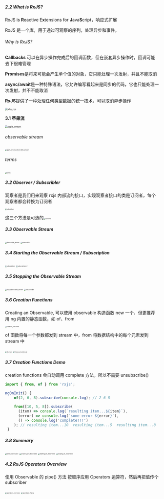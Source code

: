 ##### 2.2 What is RxJS?

RxJS is **R**eactive E**x**tensions for **J**ava**S**cript，响应式扩展

RxJS 是一个库，用于通过可观察的序列，处理异步和事件。

###### Why is RxJS?

**Callbacks** 可以在异步操作完成后的回调函数，但在嵌套异步操作时，回调可能去下很难管理

**Promises**是将来可能会产生单个值的对象，它只能处理一次发射，并且不能取消

**async/await**是一种特殊语法，它允许编写看起来是同步的代码，它也只能处理一次发射，并不不能取消

**RxJS**提供了一种处理任何类型数据的统一技术，可以取消异步操作

<img src="imgs\why_rxjs.png" alt="why_rxjs" style="zoom:50%;" />

**3.1 苹果流**

<img src="imgs\apple_stream.png" alt="apple_stream" style="zoom:50%;" />

###### observable stream

<img src="imgs\apple_stream_observable_stream.png" alt="apple_stream_observable_stream" style="zoom: 33%;" />

###### terms

<img src="imgs\terms.png" alt="terms" style="zoom: 33%;" />

##### 3.2 Observer / Subscribler

观察者是我们用来观察 rxjs 内部流的接口，实现观察者接口的类是订阅者，每个观察者都会转换为订阅者

<img src="imgs\subscriber.png" alt="subscriber" style="zoom:33%;" />



这三个方法是可选的<img src="imgs\observer.png" alt="observer" style="zoom:33%;" />

##### 3.3 Observable Stream

<img src="imgs\observable_stream.png" alt="observable_stream" style="zoom:33%;" />

<img src="imgs\observable.png" alt="observable" style="zoom:33%;" />

##### 3.4 Starting the Observable Stream / Subscription

<img src="imgs\subscription.png" alt="subscription" style="zoom:33%;" />

<img src="imgs\subscription_2.png" alt="subscription_2" style="zoom:33%;" />

##### 3.5 Stopping the Observable Stream

<img src="imgs\stop_observable_stream.png" alt="stop_observable_stream" style="zoom:33%;" />

<img src="imgs\unsubscribe.png" alt="unsubscribe" style="zoom:33%;" />

##### 3.6 Creation Functions

Creating an Observable, 可以使用 observable 构造函数 new 一个，但更推荐用 ng 内置的静态函数，如 of、from

<img src="imgs\creation_functions.png" alt="creation_functions" style="zoom:33%;" />

of 函数将每一个参数都发到 stream 中，from 将数据结构中的每个元素发到 stream 中

<img src="imgs\of_from.png" alt="of_from" style="zoom:33%;" />

<img src="imgs\fromevent_interval.png" alt="fromevent_interval" style="zoom:33%;" />

##### 3.7 Creation Functions Demo

creation functions 会自动调用 complete 方法，所以不需要 unsubscribe()

```typescript
import { from, of } from 'rxjs';

ngOnInit() {
    of(2, 6, 8).subscribe(console.log); // 2 6 8

    from([10, 5, 8]).subscribe(
      (item) => console.log(`resulting item...${item}`),
      (error) => console.log(`some error ${error}`),
      () => console.log('complete!!!')
    ); // resulting item...10  resulting item...5  resulting item...8  complete!!!
 }
```

##### 3.8 Summary

<img src="imgs\terms_conclusion.png" alt="terms_conclusion" style="zoom:33%;" />

<img src="imgs\creating_an_observable.png" alt="creating_an_observable" style="zoom:33%;" />

<img src="imgs\starting_an_observable.png" alt="starting_an_observable" style="zoom:33%;" />

<img src="imgs\stoping_an_observable.png" alt="stoping_an_observable" style="zoom:33%;" />

##### 4.2 RxJS Operators Overview

使用 Observable 的 pipe() 方法 按顺序应用 Operators 运算符，然后再把值传个 subscriber

<img src="imgs\operators_overview.png" alt="operators_overview" style="zoom:33%;" />

<img src="imgs\operators_theroy.png" alt="operators_theroy" style="zoom:33%;" />

